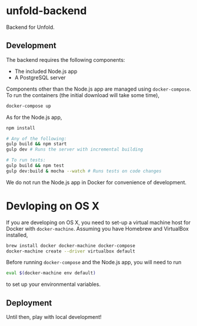unfold-backend
==============

Backend for Unfold.

Development
-----------

The backend requires the following components:

-   The included Node.js app
-   A PostgreSQL server

Components other than the Node.js app are managed using `docker-compose`. To
run the containers (the initial download will take some time),

```bash
docker-compose up
```

As for the Node.js app,

```bash
npm install

# Any of the following:
gulp build && npm start
gulp dev # Runs the server with incremental building

# To run tests:
gulp build && npm test
gulp dev:build & mocha --watch # Runs tests on code changes
```

We do not run the Node.js app in Docker for convenience of development.

# Devloping on OS X

If you are developing on OS X, you need to set-up a virtual machine host for
Docker with `docker-machine`. Assuming you have Homebrew and VirtualBox
installed,

```bash
brew install docker docker-machine docker-compose
docker-machine create --driver virtualbox default
```

Before running `docker-compose` and the Node.js app, you will need to run

```bash
eval $(docker-machine env default)
```

to set up your environmental variables.

Deployment
----------

Until then, play with local development!
